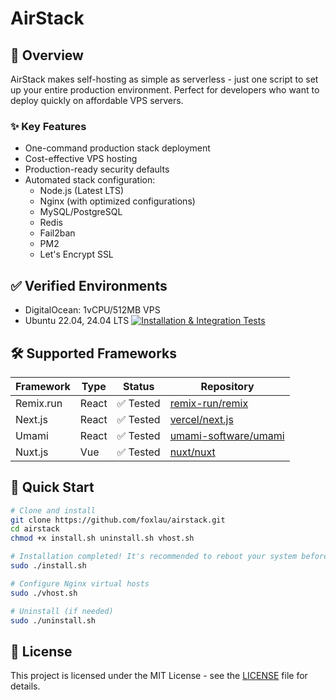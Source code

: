 # AirStack

## 📝 Overview

AirStack makes self-hosting as simple as serverless - just one script to set up your entire production environment. Perfect for developers who want to deploy quickly on affordable VPS servers.

### ✨ Key Features

- One-command production stack deployment
- Cost-effective VPS hosting
- Production-ready security defaults
- Automated stack configuration:
  - Node.js (Latest LTS)
  - Nginx (with optimized configurations)
  - MySQL/PostgreSQL
  - Redis
  - Fail2ban
  - PM2
  - Let's Encrypt SSL

## ✅ Verified Environments

- DigitalOcean: 1vCPU/512MB VPS
- Ubuntu 22.04, 24.04 LTS [![Installation & Integration Tests](https://github.com/foxlau/airstack/actions/workflows/integration-tests.yml/badge.svg)](https://github.com/foxlau/airstack/actions/workflows/integration-tests.yml)

## 🛠️ Supported Frameworks

| Framework | Type  | Status    | Repository                                                      |
| --------- | ----- | --------- | --------------------------------------------------------------- |
| Remix.run | React | ✅ Tested | [remix-run/remix](https://github.com/remix-run/remix)           |
| Next.js   | React | ✅ Tested | [vercel/next.js](https://github.com/vercel/next.js)             |
| Umami     | React | ✅ Tested | [umami-software/umami](https://github.com/umami-software/umami) |
| Nuxt.js   | Vue   | ✅ Tested | [nuxt/nuxt](https://github.com/nuxt/nuxt)                       |

## 🏃 Quick Start

```bash
# Clone and install
git clone https://github.com/foxlau/airstack.git
cd airstack
chmod +x install.sh uninstall.sh vhost.sh

# Installation completed! It's recommended to reboot your system before proceeding.
sudo ./install.sh

# Configure Nginx virtual hosts
sudo ./vhost.sh

# Uninstall (if needed)
sudo ./uninstall.sh
```

## 📄 License

This project is licensed under the MIT License - see the [LICENSE](LICENSE) file for details.
